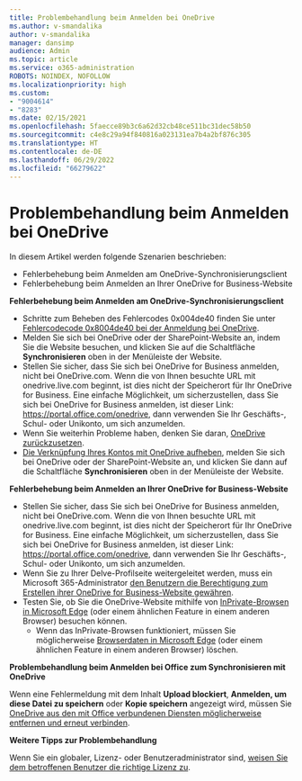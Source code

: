 ```yaml
---
title: Problembehandlung beim Anmelden bei OneDrive
ms.author: v-smandalika
author: v-smandalika
manager: dansimp
audience: Admin
ms.topic: article
ms.service: o365-administration
ROBOTS: NOINDEX, NOFOLLOW
ms.localizationpriority: high
ms.custom:
- "9004614"
- "8283"
ms.date: 02/15/2021
ms.openlocfilehash: 5faecce89b3c6a62d32cb48ce511bc31dec58b50
ms.sourcegitcommit: c4e8c29a94f840816a023131ea7b4a2bf876c305
ms.translationtype: HT
ms.contentlocale: de-DE
ms.lasthandoff: 06/29/2022
ms.locfileid: "66279622"
---
```

# <a name="troubleshoot-signing-in-to-onedrive"></a>Problembehandlung beim Anmelden bei OneDrive

In diesem Artikel werden folgende Szenarien beschrieben:

- Fehlerbehebung beim Anmelden am OneDrive-Synchronisierungsclient
- Fehlerbehebung beim Anmelden an Ihrer OneDrive for Business-Website

**Fehlerbehebung beim Anmelden am OneDrive-Synchronisierungsclient**

- Schritte zum Beheben des Fehlercodes 0x004de40 finden Sie unter [Fehlercodecode 0x8004de40 bei der Anmeldung bei OneDrive](https://docs.microsoft.com/sharepoint/troubleshoot/administration/error-0x8004de40-in-onedrive).
- Melden Sie sich bei OneDrive oder der SharePoint-Website an, indem Sie die Website besuchen, und klicken Sie auf die Schaltfläche **Synchronisieren** oben in der Menüleiste der Website. 
- Stellen Sie sicher, dass Sie sich bei OneDrive for Business anmelden, nicht bei OneDrive.com. Wenn die von Ihnen besuchte URL mit onedrive.live.com beginnt, ist dies nicht der Speicherort für Ihr OneDrive for Business. Eine einfache Möglichkeit, um sicherzustellen, dass Sie sich bei OneDrive for Business anmelden, ist dieser Link: https://portal.office.com/onedrive, dann verwenden Sie Ihr Geschäfts-, Schul- oder Unikonto, um sich anzumelden.
- Wenn Sie weiterhin Probleme haben, denken Sie daran, [OneDrive zurückzusetzen](https://support.microsoft.com/office/reset-onedrive-34701e00-bf7b-42db-b960-84905399050c).
- [Die Verknüpfung Ihres Kontos mit OneDrive aufheben](https://support.microsoft.com/office/how-to-remove-an-account-in-onedrive-72699268-9e64-45bd-b723-9a19f4512fd1), melden Sie sich bei OneDrive oder der SharePoint-Website an, und klicken Sie dann auf die Schaltfläche **Synchronisieren** oben in der Menüleiste der Website. 

**Fehlerbehebung beim Anmelden an Ihrer OneDrive for Business-Website**

- Stellen Sie sicher, dass Sie sich bei OneDrive for Business anmelden, nicht bei OneDrive.com. Wenn die von Ihnen besuchte URL mit onedrive.live.com beginnt, ist dies nicht der Speicherort für Ihr OneDrive for Business. Eine einfache Möglichkeit, um sicherzustellen, dass Sie sich bei OneDrive for Business anmelden, ist dieser Link: https://portal.office.com/onedrive, dann verwenden Sie Ihr Geschäfts-, Schul- oder Unikonto, um sich anzumelden.
- Wenn Sie zu Ihrer Delve-Profilseite weitergeleitet werden, muss ein Microsoft 365-Administrator [den Benutzern die Berechtigung zum Erstellen ihrer OneDrive for Business-Website gewähren](https://support.microsoft.com/office/you-re-redirected-to-your-delve-profile-page-after-you-click-onedrive-on-the-microsoft-365-app-launcher-2af26640-9ddf-46c3-8912-6af30efcc7b0).
- Testen Sie, ob Sie die OneDrive-Website mithilfe von [InPrivate-Browsen in Microsoft Edge](https://support.microsoft.com/microsoft-edge/browse-inprivate-in-microsoft-edge-e6f47704-340c-7d4f-b00d-d0cf35aa1fcc) (oder einem ähnlichen Feature in einem anderen Browser) besuchen können.
    - Wenn das InPrivate-Browsen funktioniert, müssen Sie möglicherweise [Browserdaten in Microsoft Edge](https://support.microsoft.com/microsoft-edge/view-and-delete-browser-history-in-microsoft-edge-00cf7943-a9e1-975a-a33d-ac10ce454ca4) (oder einem ähnlichen Feature in einem anderen Browser) löschen.

**Problembehandlung beim Anmelden bei Office zum Synchronisieren mit OneDrive**

Wenn eine Fehlermeldung mit dem Inhalt **Upload blockiert**, **Anmelden, um diese Datei zu speichern** oder **Kopie speichern** angezeigt wird, müssen Sie [OneDrive aus den mit Office verbundenen Diensten möglicherweise entfernen und erneut verbinden](https://support.microsoft.com/office/how-to-resolve-upload-blocked-sign-into-save-this-file-or-save-a-copy-error-messages-32c7340c-f5fb-4ca0-a829-65d8120f81f8).

**Weitere Tipps zur Problembehandlung**

Wenn Sie ein globaler, Lizenz- oder Benutzeradministrator sind, [weisen Sie dem betroffenen Benutzer die richtige Lizenz zu](https://docs.microsoft.com/microsoft-365/admin/manage/assign-licenses-to-users).

